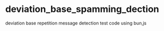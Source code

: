 # deviation_base_spamming_dection
deviation base repetition message detection test code using bun,js

